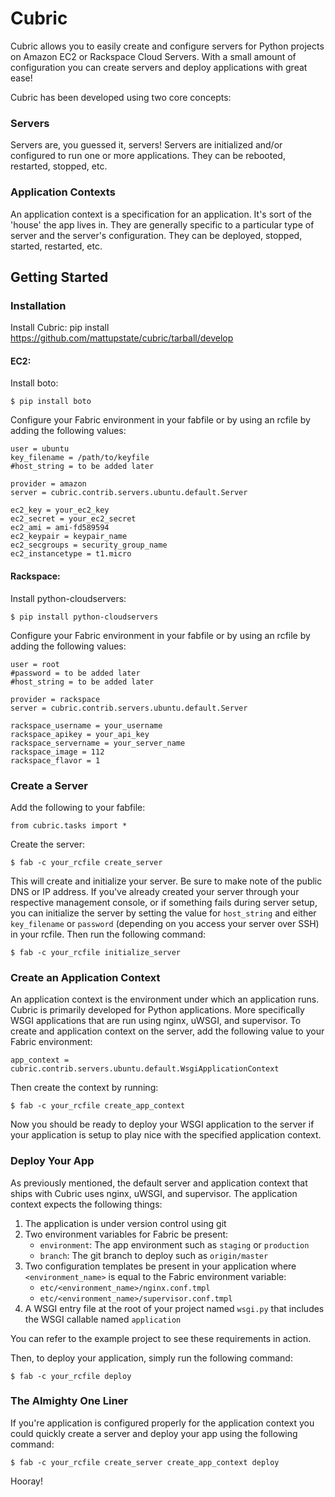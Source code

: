 # Cubric

Cubric allows you to easily create and configure servers for Python projects on Amazon EC2 or Rackspace Cloud Servers. With a small amount of configuration you can create servers and deploy applications with great ease! 

Cubric has been developed using two core concepts:

### Servers
Servers are, you guessed it, servers! Servers are initialized and/or configured to run one or more applications. They can be rebooted, restarted, stopped, etc.

### Application Contexts

An application context is a specification for an application. It's sort of the 'house' the app lives in. They are generally specific to a particular type of server and the server's configuration. They can be deployed, stopped, started, restarted, etc.

## Getting Started

### Installation

Install Cubric:
    pip install https://github.com/mattupstate/cubric/tarball/develop

#### EC2:

Install boto:

    $ pip install boto

Configure your Fabric environment in your fabfile or by using an rcfile by adding the following values:

    user = ubuntu
    key_filename = /path/to/keyfile
    #host_string = to be added later

    provider = amazon
    server = cubric.contrib.servers.ubuntu.default.Server

    ec2_key = your_ec2_key
    ec2_secret = your_ec2_secret
    ec2_ami = ami-fd589594
    ec2_keypair = keypair_name
    ec2_secgroups = security_group_name
    ec2_instancetype = t1.micro

#### Rackspace:

Install python-cloudservers:

    $ pip install python-cloudservers

Configure your Fabric environment in your fabfile or by using an rcfile by adding the following values:

    user = root
    #password = to be added later
    #host_string = to be added later

    provider = rackspace
    server = cubric.contrib.servers.ubuntu.default.Server

    rackspace_username = your_username
    rackspace_apikey = your_api_key
    rackspace_servername = your_server_name
    rackspace_image = 112
    rackspace_flavor = 1

### Create a Server

Add the following to your fabfile:
    
    from cubric.tasks import *

Create the server:

    $ fab -c your_rcfile create_server

This will create and initialize your server. Be sure to make note of the public DNS or IP address. If you've already created your server through your respective management console, or if something fails during server setup, you can initialize the server by setting the value for `host_string` and either `key_filename` or `password` (depending on you access your server over SSH) in your rcfile. Then run the following command:

    $ fab -c your_rcfile initialize_server

### Create an Application Context

An application context is the environment under which an application runs. Cubric is primarily developed for Python applications. More specifically WSGI applications that are run using nginx, uWSGI, and supervisor. To create and application context on the server, add the following value to your Fabric environment:

    app_context = cubric.contrib.servers.ubuntu.default.WsgiApplicationContext

Then create the context by running:

    $ fab -c your_rcfile create_app_context

Now you should be ready to deploy your WSGI application to the server if your application is setup to play nice with the specified application context.

### Deploy Your App

As previously mentioned, the default server and application context that ships with Cubric uses nginx, uWSGI, and supervisor. The application context expects the following things:

1. The application is under version control using git
2. Two environment variables for Fabric be present:
    * `environment`: The app environment such as `staging` or `production`
    * `branch`: The git branch to deploy such as `origin/master`
3. Two configuration templates be present in your application where `<environment_name>` is equal to the Fabric environment variable:
    * `etc/<environment_name>/nginx.conf.tmpl`
    * `etc/<environment_name>/supervisor.conf.tmpl`
4. A WSGI entry file at the root of your project named `wsgi.py` that includes the WSGI callable named `application`

You can refer to the example project to see these requirements in action.

Then, to deploy your application, simply run the following command:
    
    $ fab -c your_rcfile deploy

### The Almighty One Liner

If you're application is configured properly for the application context you could quickly create a server and deploy your app using the following command:

    $ fab -c your_rcfile create_server create_app_context deploy

Hooray!

